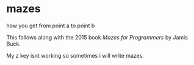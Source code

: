 # mazes

how you get from point a to point b

This follows along with the 2015 book *Mazes for Programmers* by Jamis Buck.

My z key isnt working so sometimes i will write mazes.
